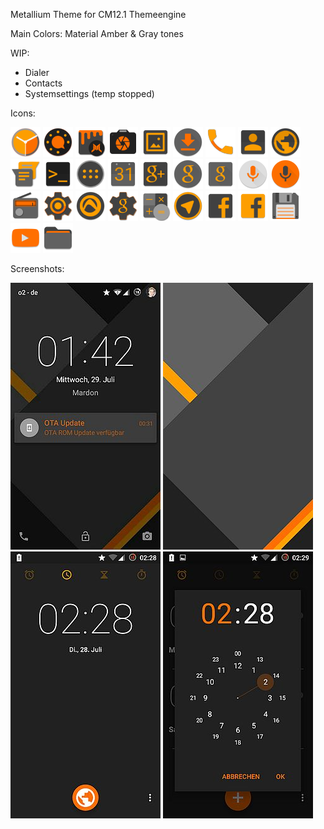 Metallium Theme for CM12.1 Themeengine

Main Colors:
Material Amber & Gray tones

WIP:
- Dialer
- Contacts
- Systemsettings (temp stopped)

Icons:

![DeskClock](https://raw.githubusercontent.com/MardonHH/Metallium/master/preview/icons/clock.png)
![AudioFX](https://raw.githubusercontent.com/MardonHH/Metallium/master/preview/icons/audiofx.png)
![Themes](https://raw.githubusercontent.com/MardonHH/Metallium/master/preview/icons/themes.png)
![Camera](https://raw.githubusercontent.com/MardonHH/Metallium/master/preview/icons/cam.png)
![Gallery](https://raw.githubusercontent.com/MardonHH/Metallium/master/preview/icons/gallery.png)
![Downloads](https://raw.githubusercontent.com/MardonHH/Metallium/master/preview/icons/downloads.png)
![Dialer](https://raw.githubusercontent.com/MardonHH/Metallium/master/preview/icons/phone.png)
![Contacts](https://raw.githubusercontent.com/MardonHH/Metallium/master/preview/icons/contacts.png)
![Browser](https://raw.githubusercontent.com/MardonHH/Metallium/master/preview/icons/browser.png)
![SMS](https://raw.githubusercontent.com/MardonHH/Metallium/master/preview/icons/sms.png)
![Terminal](https://raw.githubusercontent.com/MardonHH/Metallium/master/preview/icons/terminal.png)
![Drawer](https://raw.githubusercontent.com/MardonHH/Metallium/master/preview/icons/drawer.png)
![Calendar](https://raw.githubusercontent.com/MardonHH/Metallium/master/preview/icons/calendar.png)
![G+](https://raw.githubusercontent.com/MardonHH/Metallium/master/preview/icons/g+.png)
![GHome](https://raw.githubusercontent.com/MardonHH/Metallium/master/preview/icons/google_home.png)
![GSearch](https://raw.githubusercontent.com/MardonHH/Metallium/master/preview/icons/google_search.png)
![GVSearch](https://raw.githubusercontent.com/MardonHH/Metallium/master/preview/icons/google_voicesearch.png)
![Soundrecorder](https://raw.githubusercontent.com/MardonHH/Metallium/master/preview/icons/soundrec.png)
![FM](https://raw.githubusercontent.com/MardonHH/Metallium/master/preview/icons/fm.png)
![Settings](https://raw.githubusercontent.com/MardonHH/Metallium/master/preview/icons/settings.png)
![Audials](https://raw.githubusercontent.com/MardonHH/Metallium/master/preview/icons/audials.png)
![GMSSettings](https://raw.githubusercontent.com/MardonHH/Metallium/master/preview/icons/gsettings.png)
![Calculator](https://raw.githubusercontent.com/MardonHH/Metallium/master/preview/icons/calculator.png)
![Telegram](https://raw.githubusercontent.com/MardonHH/Metallium/master/preview/icons/telegram.png)
![Facebook](https://raw.githubusercontent.com/MardonHH/Metallium/master/preview/icons/facebook.png)
![FacebookLite](https://raw.githubusercontent.com/MardonHH/Metallium/master/preview/icons/facebooklite.png)
![TotalCommander](https://raw.githubusercontent.com/MardonHH/Metallium/master/preview/icons/totalcommander.png)
![YouTube](https://raw.githubusercontent.com/MardonHH/Metallium/master/preview/icons/youtube.png)
![CM-Filemanager](https://raw.githubusercontent.com/MardonHH/Metallium/master/preview/icons/cmfilemanager.png)

Screenshots:

![Lockscreen](https://raw.githubusercontent.com/MardonHH/Metallium/master/preview/lockscreen.jpg)
![Wallpaper](https://raw.githubusercontent.com/MardonHH/Metallium/master/preview/wallpaper.jpg)
![Clock](https://raw.githubusercontent.com/MardonHH/Metallium/master/preview/clock.jpg)
![Clock2](https://raw.githubusercontent.com/MardonHH/Metallium/master/preview/clock2.jpg)
